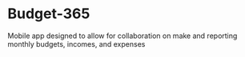 # Budget-365
Mobile app designed to allow for collaboration on make and reporting monthly budgets, incomes, and expenses 
